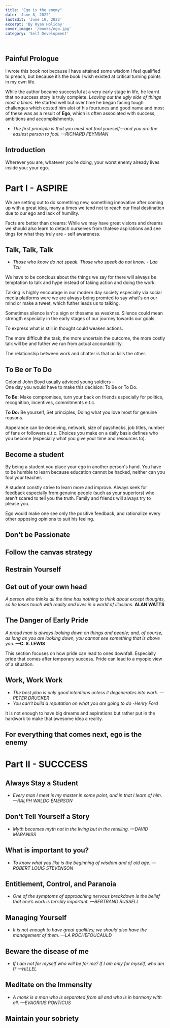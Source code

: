 ```yaml
---
title: "Ego is the enemy"
date: 'June 8, 2022'
lastEdit: 'June 10, 2022'
excerpt: 'By Ryan Holiday'
cover_image: '/books/ego.jpg'
category: 'Self Development'

---
```

## Painful Prologue
I wrote this book not because I have attained some wisdom I feel qualified to
preach, but because it’s the book I wish existed at critical turning points in my
own life. 

While the author became successful at a very early 
stage in life, he learnt that no success story is truly complete. 
*Leaving out the ugly side of things most a times.* 
He started well but over time he began facing tough 
challenges which costed him alot of his fourtunes and 
good name and most of these was as a result of **Ego**, 
which is often associated with success, ambitions and accomplishments.  


- *The first principle is that you must not fool yourself—and you are the easiest person to fool. —RICHARD FEYNMAN*

## Introduction
Wherever you are, whatever you’re doing, your worst enemy already lives inside you: your ego.

# Part I - ASPIRE

We are setting out to do something new, something innovative
after coming up with a great idea, many a times we tend not to 
reach our final destination due to our ego  and lack of humility.

Facts are better than dreams: While we may have great visions and dreams 
we should also learn to detach ourselves from thatese 
aspirations and see tings for what they truly are - self awareness.
  
## Talk, Talk, Talk
- *Those who know do not speak. Those who speak do not know. - Lao Tzu*
  
We have to be concious about the things we say for there will always 
be temptation to talk and hype instead of taking action and doing the work.

Talking is highly encourage in our modern day society especially via social media 
platforms were we are 
always being promted to say what's 
on our mind or make a tweet, which futher leads us to talking.

Sometimes silence isn't a sign or thesame as weaknss. 
Silence could mean strength especially in the early stages of our journey towards our goals.

To express what is still in thought could weaken actions.

The more difficult the task, the more uncertain the outcome, 
the more costly talk will be and futher we run from actual accountability. 

The relationship between work and chatter is that on kills the other.

## To Be or To Do
Colonel John Boyd usually adviced young soldiers -  
One day you would have to make this decision: To Be or To Do.

**To Be:** Make compromises, turn your back on friends 
especially for politics, recognition, incentives, commitments e.t.c.

**To Do:** Be yourself, Set principles, Doing what you love most for genuine reasons. 

Apperance can be deceiving, network, size of paychecks, job titles, number of fans or followers e.t.c.
Choices you make on a daily basis defines who you become (especially what you give your time and resources to).

## Become a student
By being a student you place your ego in another person's hand. 
You have to be humble to learn because education cannot be hacked, neither can you fool your teacher.

A student constly strive to learn more and improve. Always seek for feedback especially 
from genuine people (such as your superiors) who aren't scared to tell you the truth.
Family and friends will always try to please you.

Ego would make one see only the positive feedback, and 
rationalize every other opposing opinions to suit his feeling.

## Don't be Passionate
## Follow the canvas strategy
## Restrain Yourself

## Get out of your own head
*A person who thinks all the time has nothing to think about except thoughts, so he loses touch
with reality and lives in a world of illusions.*  **ALAN WATTS**

## The Danger of Early Pride
*A proud man is always looking down on things and people; and, of course, as long as you are
looking down, you cannot see something that is above you.*
**—C. S. LEWIS**

This section focuses on how pride can lead to ones downfall. Especially pride that comes after temporary success. Pride can lead to a myopic view of a situation.

## Work, Work Work
- *The best plan is only good intentions unless it degenerates into work. —PETER DRUCKER*
- *You can't build a reputation on what you are going to do -Henry Ford*

It is not enough to have big dreams and aspirations but rather 
put in the hardwork to make that awesome idea a reality.

## For everything that comes next, ego is the enemy

# Part II - SUCCCESS

## Always Stay a Student

- *Every man I meet is my master in some point, and in that I learn of him. —RALPH WALDO EMERSON*

## Don't Tell Yourself a Story

- *Myth becomes myth not in the living but in the retelling. —DAVID MARANISS*

## What is important to you?
- *To know what you like is the beginning of wisdom and of old age. —ROBERT LOUIS STEVENSON*
  
## Entitlement, Control, and Paranoia
- *One of the symptoms of approaching nervous breakdown is the belief that one’s work is terribly important. —BERTRAND RUSSELL*
  
## Managing Yourself
- *It is not enough to have great qualities; we should also have the management of them. —LA ROCHEFOUCAULD*

## Beware the disease of me
- *If I am not for myself who will be for me? If I am only for myself, who am I? —HILLEL*


## Meditate on the Immensity
- *A monk is a man who is separated from all and who is in harmony with all. —EVAGRIUS PONTICUS*
 
## Maintain your sobriety
